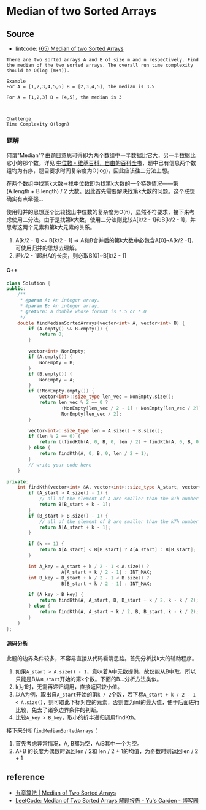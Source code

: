 # Median of two Sorted Arrays


## Source

- lintcode: [(65) Median of two Sorted Arrays](http://www.lintcode.com/en/problem/median-of-two-sorted-arrays/)


```
There are two sorted arrays A and B of size m and n respectively. Find the median of the two sorted arrays. The overall run time complexity should be O(log (m+n)).

Example
For A = [1,2,3,4,5,6] B = [2,3,4,5], the median is 3.5

For A = [1,2,3] B = [4,5], the median is 3



Challenge
Time Complexity O(logn)
```

### 题解

何谓"Median"? 由题目意思可得即为两个数组中一半数据比它大，另一半数据比它小的那个数。详见 [中位数 - 维基百科，自由的百科全书](http://zh.wikipedia.org/wiki/%E4%B8%AD%E4%BD%8D%E6%95%B8)，题中已有信息两个数组均为有序，题目要求时间复杂度为O(log)，因此应该往二分法上想。

在两个数组中找第k大数->找中位数即为找第k大数的一个特殊情况——第(A.length + B.length) / 2 大数。因此首先需要解决找第k大数的问题。这个联想确实有点牵强...

使用归并的思想逐个比较找出中位数的复杂度为O(n)，显然不符要求，接下来考虑使用二分法。由于是找第k大数，使用二分法则比较A[k/2 - 1]和B[k/2 - 1]，并思考这两个元素和第k大元素的关系。
1. A[k/2 - 1] <= B[k/2 - 1] => A和B合并后的第k大数中必包含A[0]~A[k/2  -1]，可使用归并的思想去理解。
2. 若k/2 - 1超出A的长度，则必取B[0]~B[k/2 - 1]

#### C++

```c++
class Solution {
public:
    /**
     * @param A: An integer array.
     * @param B: An integer array.
     * @return: a double whose format is *.5 or *.0
     */
    double findMedianSortedArrays(vector<int> A, vector<int> B) {
        if (A.empty() && B.empty()) {
            return 0;
        }

        vector<int> NonEmpty;
        if (A.empty()) {
            NonEmpty = B;
        }
        if (B.empty()) {
            NonEmpty = A;
        }
        if (!NonEmpty.empty()) {
            vector<int>::size_type len_vec = NonEmpty.size();
            return len_vec % 2 == 0 ?
                    (NonEmpty[len_vec / 2 - 1] + NonEmpty[len_vec / 2]) / 2.0 :
                    NonEmpty[len_vec / 2];
        }

        vector<int>::size_type len = A.size() + B.size();
        if (len % 2 == 0) {
            return ((findKth(A, 0, B, 0, len / 2) + findKth(A, 0, B, 0, len / 2 + 1)) / 2.0);
        } else {
            return findKth(A, 0, B, 0, len / 2 + 1);
        }
        // write your code here
    }

private:
    int findKth(vector<int> &A, vector<int>::size_type A_start, vector<int> &B, vector<int>::size_type B_start, int k) {
        if (A_start > A.size() - 1) {
            // all of the element of A are smaller than the kTh number
            return B[B_start + k - 1];
        }
        if (B_start > B.size() - 1) {
            // all of the element of B are smaller than the kTh number
            return A[A_start + k - 1];
        }

        if (k == 1) {
            return A[A_start] < B[B_start] ? A[A_start] : B[B_start];
        }

        int A_key = A_start + k / 2 - 1 < A.size() ?
                    A[A_start + k / 2 - 1] : INT_MAX;
        int B_key = B_start + k / 2 - 1 < B.size() ?
                    B[B_start + k / 2 - 1] : INT_MAX;

        if (A_key > B_key) {
            return findKth(A, A_start, B, B_start + k / 2, k - k / 2);
        } else {
            return findKth(A, A_start + k / 2, B, B_start, k - k / 2);
        }
    }
};
```

#### 源码分析

此题的边界条件较多，不容易直接从代码看清思路。首先分析找k大的辅助程序。

1. 如果`A_start > A.size() - 1`，意味着A中无数提供，故仅能从B中取，所以只能是B从`B_start`开始的第k个数。下面的B...分析方法类似。
2. k为1时，无需再递归调用，直接返回较小值。
3. 以A为例，取出自`A_start`开始的第`k / 2`个数，若下标`A_start + k / 2 - 1 < A.size()`，则可取此下标对应的元素，否则置为int的最大值，便于后面进行比较，免去了诸多边界条件的判断。
4. 比较`A_key > B_key`，取小的折半递归调用findKth。

接下来分析`findMedianSortedArrays`：

1. 首先考虑异常情况，A, B都为空，A/B其中一个为空。
2. A+B 的长度为偶数时返回len / 2和 len / 2 + 1的均值，为奇数时则返回len / 2 + 1

## reference

- [九章算法 | Median of Two Sorted Arrays](http://www.jiuzhang.com/solutions/median-of-two-sorted-arrays/)
- [LeetCode: Median of Two Sorted Arrays 解题报告 - Yu's Garden - 博客园](http://www.cnblogs.com/yuzhangcmu/p/4138184.html)
